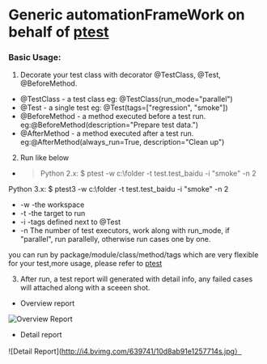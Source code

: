 # Generic automationFrameWork on behalf of [ptest](https://pypi.python.org/pypi/ptest)

### Basic Usage:
1. Decorate your test class with decorator @TestClass, @Test, @BeforeMethod.
* @TestClass - a test class eg: @TestClass(run_mode="parallel")
* @Test - a single test eg: @Test(tags=["regression", "smoke"])
* @BeforeMethod - a method executed before a test run. eg:@BeforeMethod(description="Prepare test data.")
* @AfterMethod - a method executed after a test run. eg:@AfterMethod(always_run=True, description="Clean up")

2. Run like below
* >Python 2.x:
 $ ptest -w c:\folder -t test.test_baidu -i "smoke" -n 2

 Python 3.x:
 $ ptest3 -w c:\folder -t test.test_baidu -i "smoke" -n 2

* -w -the workspace
* -t -the target to run
* -i -tags defined next to @Test
* -n The number of test executors, work along with run_mode, if "parallel", run parallelly, otherwise run cases one by one.

you can run by package/module/class/method/tags which are very flexible for your test,more usage, please refer to [ptest](https://pypi.python.org/pypi/ptest)

3. After run, a test report will generated with detail info, any failed cases will attached along with a sceeen shot.

* Overview report

![Overview Report](http://i4.bvimg.com/639741/b46b3a6032afef3b.jpg)

* Detail report

![Detail Report](http://i4.bvimg.com/639741/10d8ab91e1257714s.jpg）

